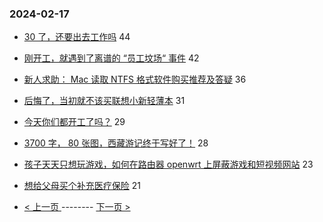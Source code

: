 ### 2024-02-17 
- [30 了，还要出去工作吗](https://www.v2ex.com/t/1015980) 44
- [刚开工，就遇到了离谱的 “员工坟场“ 事件](https://www.v2ex.com/t/1015961) 42
- [新人求助： Mac 读取 NTFS 格式软件购买推荐及答疑](https://www.v2ex.com/t/1015927) 36
- [后悔了，当初就不该买联想小新轻薄本](https://www.v2ex.com/t/1015914) 31
- [今天你们都开工了吗？](https://www.v2ex.com/t/1015953) 29
- [3700 字， 80 张图，西藏游记终于写好了！](https://www.v2ex.com/t/1015942) 28
- [孩子天天只想玩游戏，如何在路由器 openwrt 上屏蔽游戏和短视频网站](https://www.v2ex.com/t/1016005) 23
- [想给父母买个补充医疗保险](https://www.v2ex.com/t/1015959) 21 

- [ < 上一页 ](https://github.com/able8/v2ex-hot-record/blob/master/2024-02-16.md) -------- [ 下一页 > ](https://github.com/able8/v2ex-hot-record/blob/master/2024-02-18.md)